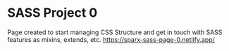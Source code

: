 # SASS Project 0
Page created to start managing CSS Structure and get in touch with SASS features as mixins, extends, etc.
https://sparx-sass-page-0.netlify.app/
